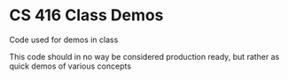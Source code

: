 # CS 416 Class Demos 
Code used for demos in class

This code should in no way be considered production ready, but rather as quick demos of various concepts

